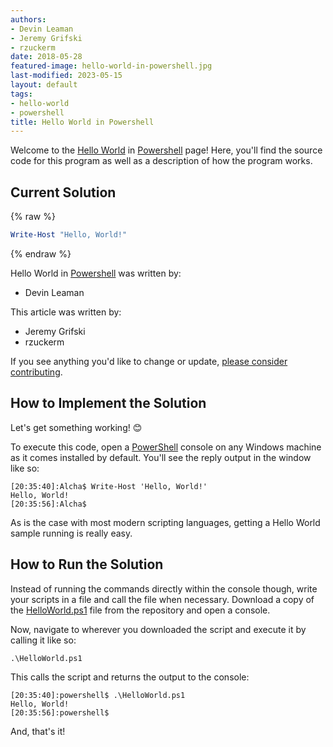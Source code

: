```yaml
---
authors:
- Devin Leaman
- Jeremy Grifski
- rzuckerm
date: 2018-05-28
featured-image: hello-world-in-powershell.jpg
last-modified: 2023-05-15
layout: default
tags:
- hello-world
- powershell
title: Hello World in Powershell
---
```


Welcome to the [Hello World](https://sampleprograms.io/projects/hello-world) in [Powershell](https://sampleprograms.io/languages/powershell) page! Here, you'll find the source code for this program as well as a description of how the program works.

## Current Solution

{% raw %}

```powershell
Write-Host "Hello, World!"

```

{% endraw %}

Hello World in [Powershell](https://sampleprograms.io/languages/powershell) was written by:

- Devin Leaman

This article was written by:

- Jeremy Grifski
- rzuckerm

If you see anything you'd like to change or update, [please consider contributing](https://github.com/TheRenegadeCoder/sample-programs).

## How to Implement the Solution

Let's get something working! 😊

To execute this code, open a [PowerShell][1] console on any Windows machine as it
comes installed by default. You'll see the reply output in the window like so:

```console
[20:35:40]:Alcha$ Write-Host 'Hello, World!'
Hello, World!
[20:35:56]:Alcha$
```

As is the case with most modern scripting languages, getting a Hello World
sample running is really easy.

[1]: https://learn.microsoft.com/en-us/powershell/


## How to Run the Solution

Instead of running the commands directly within the console though, write your
scripts in a file and call the file when necessary. Download a copy of the
[HelloWorld.ps1][2] file from the repository and open a console.

Now, navigate to wherever you downloaded the script and execute it by calling
it like so:

```console
.\HelloWorld.ps1
```

This calls the script and returns the output to the console:

```console
[20:35:40]:powershell$ .\HelloWorld.ps1
Hello, World!
[20:35:56]:powershell$
```

And, that's it!

[2]: https://github.com/TheRenegadeCoder/sample-programs/blob/main/archive/p/powershell/HelloWorld.ps1

